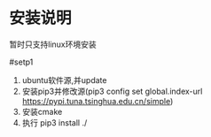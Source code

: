 # 安装说明

暂时只支持linux环境安装

#setp1

1. ubuntu软件源,并update
2. 安装pip3并修改源(pip3 config set global.index-url https://pypi.tuna.tsinghua.edu.cn/simple)
3. 安装cmake
4. 执行 pip3 install ./